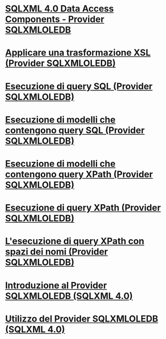 # [SQLXML 4.0 Data Access Components - Provider SQLXMLOLEDB](sqlxml-4-0-data-access-components-sqlxmloledb-provider.md)

# [Applicare una trasformazione XSL (Provider SQLXMLOLEDB)](applying-an-xsl-transformation-sqlxmloledb-provider.md)
# [Esecuzione di query SQL (Provider SQLXMLOLEDB)](executing-sql-queries-sqlxmloledb-provider.md)
# [Esecuzione di modelli che contengono query SQL (Provider SQLXMLOLEDB)](executing-templates-that-contain-sql-queries-sqlxmloledb-provider.md)
# [Esecuzione di modelli che contengono query XPath (Provider SQLXMLOLEDB)](executing-templates-that-contain-xpath-queries-sqlxmloledb-provider.md)
# [Esecuzione di query XPath (Provider SQLXMLOLEDB)](executing-xpath-queries-sqlxmloledb-provider.md)
# [L'esecuzione di query XPath con spazi dei nomi (Provider SQLXMLOLEDB)](executing-xpath-queries-with-namespaces-sqlxmloledb-provider.md)
# [Introduzione al Provider SQLXMLOLEDB (SQLXML 4.0)](introduction-to-the-sqlxmloledb-provider-sqlxml-4-0.md)
# [Utilizzo del Provider SQLXMLOLEDB (SQLXML 4.0)](using-the-sqlxmloledb-provider-sqlxml-4-0.md)

